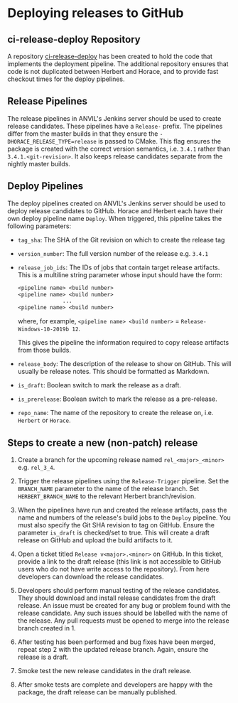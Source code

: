 # Deploying releases to GitHub

## ci-release-deploy Repository

A repository
[ci-release-deploy](https://github.com/pace-neutrons/ci-release-deploy)
has been created to hold the code that implements the deployment pipeline.
The additional repository ensures that
code is not duplicated between Herbert and Horace,
and to provide fast checkout times for the deploy pipelines.

## Release Pipelines

The release pipelines in ANVIL's Jenkins server should be used to create release
candidates.
These pipelines have a `Release-` prefix.
The pipelines differ from the master builds in that they ensure the
`-DHORACE_RELEASE_TYPE=release` is passed to CMake.
This flag ensures the package is created with the correct version semantics,
i.e. `3.4.1` rather than `3.4.1.<git-revision>`.
It also keeps release candidates separate from the nightly master builds.

## Deploy Pipelines

The deploy pipelines created on ANVIL's Jenkins server should be used to deploy
release candidates to GitHub.
Horace and Herbert each have their own deploy pipeline name `Deploy`.
When triggered, this pipeline takes the following parameters:

- `tag_sha`: The SHA of the Git revision on which to create the release tag
- `version_number`: The full version number of the release e.g. `3.4.1`
- `release_job_ids`: The IDs of jobs that contain target release artifacts.
This is a multiline string parameter whose input should have the form:

  ```txt
  <pipeline name> <build number>
  <pipeline name> <build number>
                ...
  <pipeline name> <build number>
  ```

  where, for example,
  `<pipeline name> <build number>` = `Release-Windows-10-2019b 12`.

  This gives the pipeline the information required to copy release artifacts
  from those builds.

- `release_body`: The description of the release to show on GitHub.
This will usually be release notes.
This should be formatted as Markdown.

- `is_draft`: Boolean switch to mark the release as a draft.

- `is_prerelease`: Boolean switch to mark the release as a pre-release.

- `repo_name`: The name of the repository to create the release on,
i.e. `Herbert` or `Horace`.

## Steps to create a new (non-patch) release

1. Create a branch for the upcoming release named `rel_<major>_<minor>`
e.g. `rel_3_4`.

2. Trigger the release pipelines using the `Release-Trigger` pipeline.
Set the `BRANCH_NAME` parameter to the name of the release branch.
Set `HERBERT_BRANCH_NAME` to the relevant Herbert branch/revision.

3. When the pipelines have run and created the release artifacts,
pass the name and numbers of the release's build jobs to the `Deploy` pipeline.
You must also specify the Git SHA revision to tag on GitHub.
Ensure the parameter `is_draft` is checked/set to true.
This will create a draft release on GitHub and upload the build artifacts to it.

4. Open a ticket titled `Release v<major>.<minor>` on GitHub.
In this ticket, provide a link to the draft release
(this link is not accessible to GitHub users who do not have write access to
the repository).
From here developers can download the release candidates.

5. Developers should perform manual testing of the release candidates.
They should download and install release candidates from the draft release.
An issue must be created for any bug or problem found with the release candidate.
Any such issues should be labelled with the name of the release.
Any pull requests must be opened to merge into the release branch created in 1.

6. After testing has been performed and bug fixes have been merged,
repeat step 2 with the updated release branch.
Again, ensure the release is a draft.

7. Smoke test the new release candidates in the draft release.

8. After smoke tests are complete and developers are happy with the package,
the draft release can be manually published.
